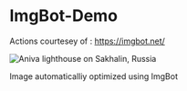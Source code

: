 # ImgBot-Demo

Actions courtesey of : https://imgbot.net/

![Aniva lighthouse on Sakhalin, Russia](https://upload.wikimedia.org/wikipedia/commons/3/35/%D0%9C%D0%B0%D1%8F%D0%BA_%D0%90%D0%BD%D0%B8%D0%B2%D0%B0.jpg)

Image automaticalliy optimized using ImgBot
